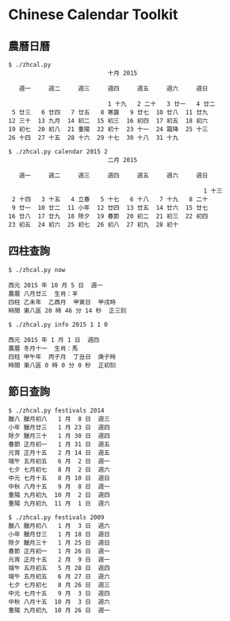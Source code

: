 # Chinese Calendar Toolkit

## 農曆日曆

    $ ./zhcal.py
                                十月 2015                            
    
       週一     週二     週三     週四     週五     週六     週日  
    
                                1 十九   2 二十   3 廿一   4 廿二  
     5 廿三   6 廿四   7 廿五   8 寒露   9 廿七  10 廿八  11 廿九  
    12 三十  13 九月  14 初二  15 初三  16 初四  17 初五  18 初六  
    19 初七  20 初八  21 重陽  22 初十  23 十一  24 霜降  25 十三  
    26 十四  27 十五  28 十六  29 十七  30 十八  31 十九  

    $ ./zhcal.py calendar 2015 2
                                二月 2015                            
        
       週一     週二     週三     週四     週五     週六     週日  
    
                                                           1 十三  
     2 十四   3 十五   4 立春   5 十七   6 十八   7 十九   8 二十  
     9 廿一  10 廿二  11 小年  12 廿四  13 廿五  14 廿六  15 廿七  
    16 廿八  17 廿九  18 除夕  19 春節  20 初二  21 初三  22 初四  
    23 初五  24 初六  25 初七  26 初八  27 初九  28 初十  

## 四柱查詢

    $ ./zhcal.py now
    
    西元 2015 年 10 月 5 日  週一
    農曆 八月廿三  生肖：羊
    四柱 乙未年  乙酉月  甲寅日  甲戌時
    時間 東八區 20 時 46 分 14 秒  正三刻
    
    $ ./zhcal.py info 2015 1 1 0
    
    西元 2015 年 1 月 1 日  週四
    農曆 冬月十一  生肖：馬
    四柱 甲午年  丙子月  丁丑日  庚子時
    時間 東八區 0 時 0 分 0 秒  正初刻

## 節日查詢

    $ ./zhcal.py festivals 2014
    臘八 臘月初八   1 月  8 日  週三
    小年 臘月廿三   1 月 23 日  週四
    除夕 臘月三十   1 月 30 日  週四
    春節 正月初一   1 月 31 日  週五
    元宵 正月十五   2 月 14 日  週五
    端午 五月初五   6 月  2 日  週一
    七夕 七月初七   8 月  2 日  週六
    中元 七月十五   8 月 10 日  週日
    中秋 八月十五   9 月  8 日  週一
    重陽 九月初九  10 月  2 日  週四
    重陽 九月初九  11 月  1 日  週六

    $ ./zhcal.py festivals 2009
    臘八 臘月初八   1 月  3 日  週六
    小年 臘月廿三   1 月 18 日  週日
    除夕 臘月三十   1 月 25 日  週日
    春節 正月初一   1 月 26 日  週一
    元宵 正月十五   2 月  9 日  週一
    端午 五月初五   5 月 28 日  週四
    端午 五月初五   6 月 27 日  週六
    七夕 七月初七   8 月 26 日  週三
    中元 七月十五   9 月  3 日  週四
    中秋 八月十五  10 月  3 日  週六
    重陽 九月初九  10 月 26 日  週一

    

